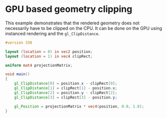 # GPU based geometry clipping

This example demonstrates that the rendered geometry does not necessarily have to 
be clipped on the CPU. It can be done on the GPU using instanced rendering and the
`gl_ClipDistance`.

```glsl
#version 330

layout (location = 0) in vec2 position;
layout (location = 1) in vec4 clipRect;

uniform mat4 projectionMatrix;

void main()
{
    gl_ClipDistance[0] = position.x - clipRect[0];
    gl_ClipDistance[1] = clipRect[1] - position.x;
    gl_ClipDistance[2] = position.y - clipRect[2];
    gl_ClipDistance[3] = clipRect[3] - position.y;

    gl_Position = projectionMatrix * vec4(position, 0.0, 1.0);
}
```

